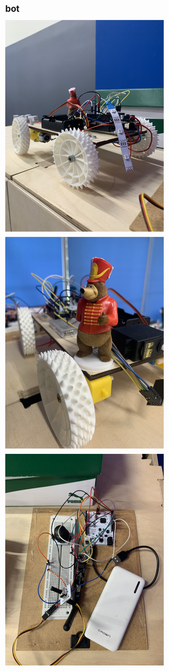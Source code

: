 # bot

![bot front](https://github.com/DaniilKosukhin/bot/blob/main/photo%20materials/1.%20bot%20front.jpg)

![bot front](https://github.com/DaniilKosukhin/bot/blob/main/photo%20materials/2.%20bot%20backside.jpg)

![bot front](https://github.com/DaniilKosukhin/bot/blob/main/photo%20materials/3%20Joystick.jpg)

